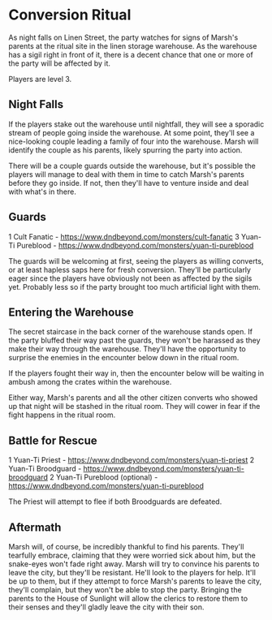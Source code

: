 # Conversion Ritual
As night falls on Linen Street, the party watches for signs of Marsh's parents at the ritual site in the linen storage warehouse. As the warehouse has a sigil right in front of it, there is a decent chance that one or more of the party will be affected by it.

Players are level 3.

## Night Falls
If the players stake out the warehouse until nightfall, they will see a sporadic stream of people going inside the warehouse. At some point, they'll see a nice-looking couple leading a family of four into the warehouse. Marsh will identify the couple as his parents, likely spurring the party into action.

There will be a couple guards outside the warehouse, but it's possible the players will manage to deal with them in time to catch Marsh's parents before they go inside. If not, then they'll have to venture inside and deal with what's in there.

## Guards
1 Cult Fanatic - https://www.dndbeyond.com/monsters/cult-fanatic
3 Yuan-Ti Pureblood - https://www.dndbeyond.com/monsters/yuan-ti-pureblood

The guards will be welcoming at first, seeing the players as willing converts, or at least hapless saps here for fresh conversion. They'll be particularly eager since the players have obviously not been as affected by the sigils yet. Probably less so if the party brought too much artificial light with them.

## Entering the Warehouse
The secret staircase in the back corner of the warehouse stands open. If the party bluffed their way past the guards, they won't be harassed as they make their way through the warehouse. They'll have the opportunity to surprise the enemies in the encounter below down in the ritual room.

If the players fought their way in, then the encounter below will be waiting in ambush among the crates within the warehouse.

Either way, Marsh's parents and all the other citizen converts who showed up that night will be stashed in the ritual room. They will cower in fear if the fight happens in the ritual room.

## Battle for Rescue
1 Yuan-Ti Priest - https://www.dndbeyond.com/monsters/yuan-ti-priest
2 Yuan-Ti Broodguard - https://www.dndbeyond.com/monsters/yuan-ti-broodguard
2 Yuan-Ti Pureblood (optional) - https://www.dndbeyond.com/monsters/yuan-ti-pureblood

The Priest will attempt to flee if both Broodguards are defeated.

## Aftermath
Marsh will, of course, be incredibly thankful to find his parents. They'll tearfully embrace, claiming that they were worried sick about him, but the snake-eyes won't fade right away. Marsh will try to convince his parents to leave the city, but they'll be resistant. He'll look to the players for help. It'll be up to them, but if they attempt to force Marsh's parents to leave the city, they'll complain, but they won't be able to stop the party. Bringing the parents to the House of Sunlight will allow the clerics to restore them to their senses and they'll gladly leave the city with their son.
